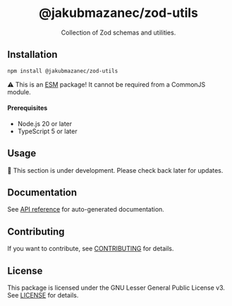 <!-- header -->
<div align="center">

# @jakubmazanec/zod-utils

Collection of Zod schemas and utilities.

</div>
<!-- header -->

## Installation

```sh
npm install @jakubmazanec/zod-utils
```

⚠️ This is an [ESM](https://gist.github.com/sindresorhus/a39789f98801d908bbc7ff3ecc99d99c) package!
It cannot be required from a CommonJS module.

#### Prerequisites

- Node.js 20 or later
- TypeScript 5 or later

## Usage

🚧 This section is under development. Please check back later for updates.

## Documentation

See [API reference](./docs) for auto-generated documentation.

## Contributing

If you want to contribute, see [CONTRIBUTING](./CONTRIBUTING.md) for details.

## License

This package is licensed under the GNU Lesser General Public License v3. See [LICENSE](./LICENSE.md)
for details.
